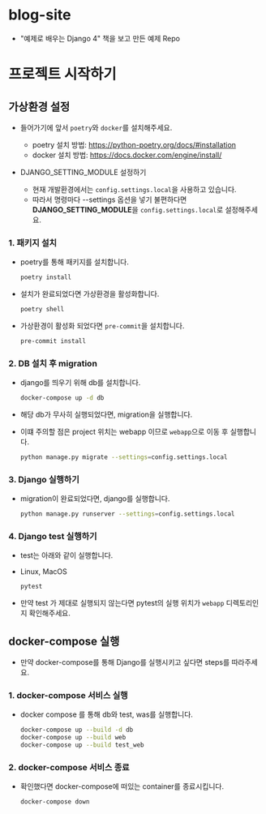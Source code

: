 # blog-site

- "예제로 배우는 Django 4" 책을 보고 만든 예제 Repo

# 프로젝트 시작하기

## 가상환경 설정

- 들어가기에 앞서 `poetry`와 `docker`를 설치해주세요.
    - poetry 설치 방법: https://python-poetry.org/docs/#installation
    - docker 설치 방법: https://docs.docker.com/engine/install/

- DJANGO_SETTING_MODULE 설정하기
    - 현재 개발환경에서는 `config.settings.local`을 사용하고 있습니다.
    - 따라서 명령마다 --settings 옵션을 넣기 불편하다면 **DJANGO_SETTING_MODULE**을 `config.settings.local`로 설정해주세요.

### 1. 패키지 설치

- poetry를 통해 패키지를 설치합니다.

  ```bash
  poetry install
  ```

- 설치가 완료되었다면 가상환경을 활성화합니다.

  ```bash
  poetry shell
  ```

- 가상환경이 활성화 되었다면 `pre-commit`을 설치합니다.

  ```bash
  pre-commit install
  ```

### 2. DB 설치 후 migration

- django를 띄우기 위해 db를 설치합니다.
  ```bash
  docker-compose up -d db
  ```

- 해당 db가 무사히 실행되었다면, migration을 실행합니다.
- 이떄 주의할 점은 project 위치는 webapp 이므로 `webapp`으로 이동 후 실행합니다.
  ```bash 
  python manage.py migrate --settings=config.settings.local
  ```

### 3. Django 실행하기

- migration이 완료되었다면, django를 실행합니다.

  ```bash
  python manage.py runserver --settings=config.settings.local
  ```

### 4. Django test 실행하기

- test는 아래와 같이 실행합니다.

- Linux, MacOS
  ```bash
  pytest
  ```

- 만약 test 가 제대로 실행되지 않는다면 pytest의 실행 위치가 `webapp` 디렉토리인지 확인해주세요.

## docker-compose 실행

- 만약 docker-compose를 통해 Django를 실행시키고 싶다면 steps를 따라주세요.

### 1. docker-compose 서비스 실행

- docker compose 를 통해 db와 test, was를 실행합니다.

  ```bash
  docker-compose up --build -d db
  docker-compose up --build web 
  docker-compose up --build test_web 
  ```

### 2. docker-compose 서비스 종료

- 확인했다면 docker-compose에 떠있는 container를 종료시킵니다.

  ```bash
  docker-compose down
  ```

